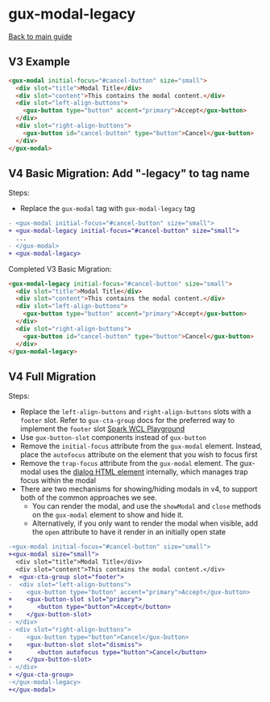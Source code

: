 # gux-modal-legacy

[Back to main guide](./readme.md)

## V3 Example

```html
<gux-modal initial-focus="#cancel-button" size="small">
  <div slot="title">Modal Title</div>
  <div slot="content">This contains the modal content.</div>
  <div slot="left-align-buttons">
    <gux-button type="button" accent="primary">Accept</gux-button>
  </div>
  <div slot="right-align-buttons">
    <gux-button id="cancel-button" type="button">Cancel</gux-button>
  </div>
</gux-modal>
```

## V4 Basic Migration: Add "-legacy" to tag name

Steps:

- Replace the `gux-modal` tag with `gux-modal-legacy` tag

```diff
- <gux-modal initial-focus="#cancel-button" size="small">
+ <gux-modal-legacy initial-focus="#cancel-button" size="small">
  ...
- </gux-modal>
+ <gux-modal-legacy>
```

Completed V3 Basic Migration:

```html
<gux-modal-legacy initial-focus="#cancel-button" size="small">
  <div slot="title">Modal Title</div>
  <div slot="content">This contains the modal content.</div>
  <div slot="left-align-buttons">
    <gux-button type="button" accent="primary">Accept</gux-button>
  </div>
  <div slot="right-align-buttons">
    <gux-button id="cancel-button" type="button">Cancel</gux-button>
  </div>
</gux-modal-legacy>
```

## V4 Full Migration

Steps:

- Replace the `left-align-buttons` and `right-align-buttons` slots with a `footer` slot. Refer to `gux-cta-group` docs for the preferred way to implement the `footer` slot [Spark WCL Playground](https://apps.inindca.com/common-ui-docs/packages/genesys-webcomponents/)
- Use `gux-button-slot` components instead of `gux-button`
- Remove the `initial-focus` attribute from the `gux-modal` element. Instead, place the `autofocus` attribute on the element that you wish to focus first
- Remove the `trap-focus` attribute from the `gux-modal` element. The gux-modal uses the [dialog HTML element](https://developer.mozilla.org/en-US/docs/Web/HTML/Element/dialog) internally, which manages trap focus within the modal
- There are two mechanisms for showing/hiding modals in v4, to support both of the common approaches we see.
  - You can render the modal, and use the `showModal` and `close` methods on the `gux-modal` element to show and hide it.
  - Alternatively, if you only want to render the modal when visible, add the `open` attribute to have it render in an initially open state

```diff
-<gux-modal initial-focus="#cancel-button" size="small">
+<gux-modal size="small">
  <div slot="title">Modal Title</div>
  <div slot="content">This contains the modal content.</div>
+  <gux-cta-group slot="footer">
-  <div slot="left-align-buttons">
-    <gux-button type="button" accent="primary">Accept</gux-button>
+    <gux-button-slot slot="primary">
+       <button type="button">Accept</button>
+    </gux-button-slot>
- </div>
- <div slot="right-align-buttons">
-    <gux-button type="button">Cancel</gux-button>
+    <gux-button-slot slot="dismiss">
+       <button autofocus type="button">Cancel</button>
+    </gux-button-slot>
- </div>
+ </gux-cta-group>
-</gux-modal-legacy>
+</gux-modal>
```
